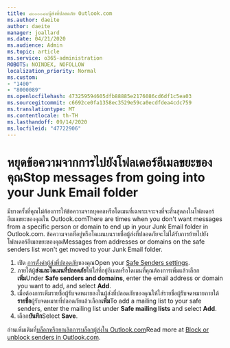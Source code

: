 ```yaml
---
title: ๘๐๐๐๐๘๙ผู้ส่งที่ปลอดภัย Outlook.com
ms.author: daeite
author: daeite
manager: joallard
ms.date: 04/21/2020
ms.audience: Admin
ms.topic: article
ms.service: o365-administration
ROBOTS: NOINDEX, NOFOLLOW
localization_priority: Normal
ms.custom:
- "1400"
- "8000089"
ms.openlocfilehash: 473259594605dfb88885e2176086cd6df1c5ea03
ms.sourcegitcommit: c6692ce0fa1358ec3529e59ca0ecdfdea4cdc759
ms.translationtype: MT
ms.contentlocale: th-TH
ms.lasthandoff: 09/14/2020
ms.locfileid: "47722906"
---
```

# <a name="stop-messages-from-going-into-your-junk-email-folder"></a><span data-ttu-id="c3626-102">หยุดข้อความจากการไปยังโฟลเดอร์อีเมลขยะของคุณ</span><span class="sxs-lookup"><span data-stu-id="c3626-102">Stop messages from going into your Junk Email folder</span></span>

<span data-ttu-id="c3626-103">มีบางครั้งที่คุณไม่ต้องการให้ข้อความจากบุคคลหรือโดเมนที่เฉพาะเจาะจงที่จะสิ้นสุดลงในโฟลเดอร์อีเมลขยะของคุณใน Outlook.com</span><span class="sxs-lookup"><span data-stu-id="c3626-103">There are times when you don't want messages from a specific person or domain to end up in your Junk Email folder in Outlook.com.</span></span> <span data-ttu-id="c3626-104">ข้อความจากที่อยู่หรือโดเมนบนรายชื่อผู้ส่งที่ปลอดภัยจะไม่ได้รับการย้ายไปยังโฟลเดอร์อีเมลขยะของคุณ</span><span class="sxs-lookup"><span data-stu-id="c3626-104">Messages from addresses or domains on the safe senders list won't get moved to your Junk Email folder.</span></span>

1. <span data-ttu-id="c3626-105">เปิด [การตั้งค่าผู้ส่งที่ปลอดภัย](https://go.microsoft.com/fwlink/?linkid=2035804)ของคุณ</span><span class="sxs-lookup"><span data-stu-id="c3626-105">Open your [Safe Senders settings](https://go.microsoft.com/fwlink/?linkid=2035804).</span></span>
2. <span data-ttu-id="c3626-106">ภายใต้ผู้**ส่งและโดเมนที่ปลอดภัย**ให้ใส่ที่อยู่อีเมลหรือโดเมนที่คุณต้องการเพิ่มแล้วเลือก**เพิ่ม**</span><span class="sxs-lookup"><span data-stu-id="c3626-106">Under **Safe senders and domains**, enter the email address or domain you want to add, and select **Add**.</span></span>
3. <span data-ttu-id="c3626-107">เมื่อต้องการเพิ่มรายชื่อผู้รับจดหมายลงในผู้ส่งที่ปลอดภัยของคุณให้ใส่รายชื่อผู้รับจดหมายภายใต้**รายชื่อ**ผู้รับจดหมายที่ปลอดภัยแล้วเลือก**เพิ่ม**</span><span class="sxs-lookup"><span data-stu-id="c3626-107">To add a mailing list to your safe senders, enter the mailing list under **Safe mailing lists** and select **Add**.</span></span>
4. <span data-ttu-id="c3626-108">เลือก**บันทึก**</span><span class="sxs-lookup"><span data-stu-id="c3626-108">Select **Save**.</span></span>

<span data-ttu-id="c3626-109">อ่านเพิ่มเติมที่[บล็อกหรือยกเลิกการบล็อกผู้ส่งใน Outlook.com](https://support.office.com/article/afba1c94-77bb-4f50-8b85-057cf52f4d5e?wt.mc_id=Office_Outlook_com_Alchemy)</span><span class="sxs-lookup"><span data-stu-id="c3626-109">Read more at [Block or unblock senders in Outlook.com](https://support.office.com/article/afba1c94-77bb-4f50-8b85-057cf52f4d5e?wt.mc_id=Office_Outlook_com_Alchemy).</span></span>